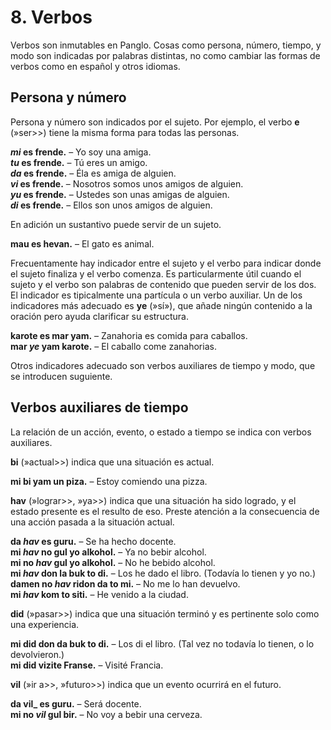 
# 8. Verbos

Verbos son inmutables en Panglo.
Cosas como persona, número, tiempo, y modo son indicadas por palabras distintas,
no como cambiar las formas de verbos como en español y otros idiomas.

## Persona y número

Persona y número son indicados por el sujeto.
Por ejemplo, el verbo
**e**
(»ser>>) tiene la misma forma para todas las personas.

**_mi_ es frende.**
– Yo soy una amiga.  
**_tu_ es frende.**
– Tú eres un amigo.  
**_da_ es frende.**
– Éla es amiga de alguien.  
**_vi_ es frende.**
– Nosotros somos unos amigos de alguien.  
**_yu_ es frende.**
– Ustedes son unas amigas de alguien.  
**_di_ es frende.**
– Ellos son unos amigos de alguien.

En adición un sustantivo puede servir de un sujeto.

**mau es hevan.**
– El gato es animal.

Frecuentamente hay indicador entre el sujeto y el verbo
para indicar donde el sujeto finaliza y el verbo comenza.
Es particularmente útil cuando el sujeto y el verbo son palabras de contenido
que pueden servir de los dos.
El indicador es tipicalmente una partícula o un verbo auxiliar.
Un de los indicadores más adecuado es
**ye**
(»sí»),
que añade ningún contenido a la oración
pero ayuda clarificar su estructura.

**karote es mar yam.**
– Zanahoria es comida para caballos.  
**mar _ye_ yam karote.**
– El caballo come zanahorias.

Otros indicadores adecuado son verbos auxiliares de tiempo y modo,
que se introducen suguiente.


## Verbos auxiliares de tiempo

La relación de un acción, evento, o estado a tiempo se indica con verbos auxiliares.

**bi**
(»actual>>)
indica que una situación es actual.

**mi bi yam un piza.**
– Estoy comiendo una pizza.

**hav**
(»lograr>>, »ya>>)
indica que una situación ha sido logrado, y el estado presente es el resulto de eso.
Preste atención a la consecuencia de una acción pasada a la situación actual.

**da _hav_ es guru.**
– Se ha hecho docente.  
**mi _hav_ no gul yo alkohol.**
– Ya no bebir alcohol.  
**mi no _hav_ gul yo alkohol.**
– No he bebido alcohol.  
**mi _hav_ don la buk to di.**
– Los he dado el libro. (Todavía lo tienen y yo no.)  
**damen no _hav_ ridon da to mi.**
– No me lo han devuelvo.  
**mi _hav_ kom to siti.**
– He venido a la ciudad.

**did**
(»pasar>>)
indica que una situación terminó
y es pertinente solo como una experiencia.

**mi did don da buk to di.**
– Los di el libro. (Tal vez no todavía lo tienen, o lo devolvieron.)  
**mi did vizite Franse.**
– Visité Francia.  

**vil**
(»ir a>>, »futuro>>)
indica que un evento ocurrirá en el futuro.

**da vil_ es guru.**
– Será docente.  
**mi no _vil_ gul bir.**
– No voy a bebir una cerveza.

